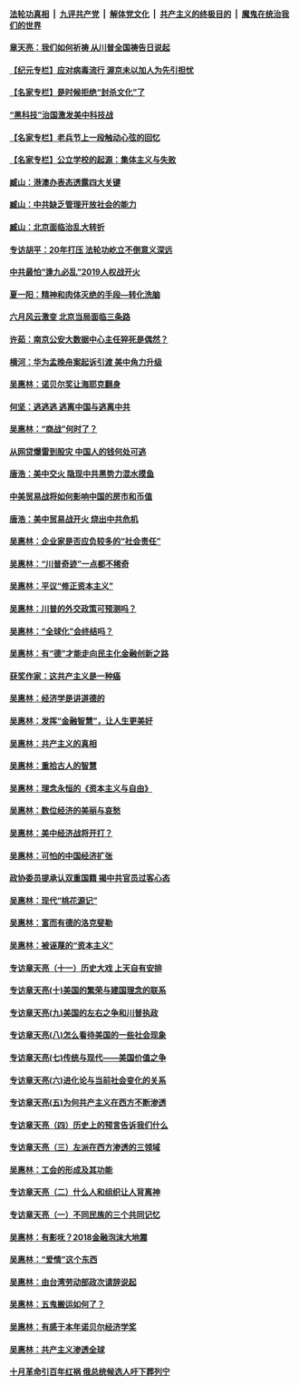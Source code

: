 ####  [法轮功真相](../../../../basic/blob/master/README.md?t=07050402) &nbsp;|&nbsp; [九评共产党](../../../../9ping.md/blob/master/README.md?t=07050402) &nbsp;|&nbsp; [解体党文化](../../../../jtdwh.md/blob/master/README.md?t=07050402)  &nbsp;|&nbsp; [共产主义的终极目的](../../../../gczydzjmd.md/blob/master/README.md?t=07050402) &nbsp;|&nbsp; [魔鬼在统治我们的世界](../../../../mgztzwmdsj.md/blob/master/README.md?t=07050402) 

#### [章天亮：我们如何祈祷 从川普全国祷告日说起](../pages/nsc423/n11944627.md?t=07050402) 

#### [【纪元专栏】应对病毒流行 渥京未以加人为先引担忧](../pages/nsc423/n11875714.md?t=07050402) 

#### [【名家专栏】是时候拒绝“封杀文化”了](../pages/nsc423/n11814093.md?t=07050402) 

#### [“黑科技”治国激发美中科技战](../pages/nsc423/n11638056.md?t=07050402) 

#### [【名家专栏】老兵节上一段触动心弦的回忆](../pages/nsc423/n11646016.md?t=07050402) 

#### [【名家专栏】公立学校的起源：集体主义与失败](../pages/nsc423/n11601833.md?t=07050402) 

#### [臧山：港澳办表态透露四大关键](../pages/nsc423/n11421628.md?t=07050402) 

#### [臧山：中共缺乏管理开放社会的能力](../pages/nsc423/n11407457.md?t=07050402) 

#### [臧山：北京面临治乱大转折](../pages/nsc423/n11406895.md?t=07050402) 

#### [专访胡平：20年打压 法轮功屹立不倒意义深远](../pages/nsc423/n11398800.md?t=07050402) 

#### [中共最怕“逢九必乱”2019人权战开火](../pages/nsc423/n11385248.md?t=07050402) 

#### [夏一阳：精神和肉体灭绝的手段—转化洗脑](../pages/nsc423/n11368250.md?t=07050402) 

#### [六月风云激变 北京当局面临三条路](../pages/nsc423/n11313668.md?t=07050402) 

#### [许茹：南京公安大数据中心主任猝死是偶然？](../pages/nsc423/n11064744.md?t=07050402) 

#### [横河：华为孟晚舟案起诉引渡 美中角力升级](../pages/nsc423/n11027230.md?t=07050402) 

#### [吴惠林：诺贝尔奖让海耶克翻身](../pages/nsc423/n10890049.md?t=07050402) 

#### [何坚：逃逃逃 逃离中国与逃离中共](../pages/nsc423/n10592891.md?t=07050402) 

#### [吴惠林：“商战”何时了？](../pages/nsc423/n10573558.md?t=07050402) 

#### [从网贷爆雷到股灾 中国人的钱何处可逃](../pages/nsc423/n10572800.md?t=07050402) 

#### [唐浩：美中交火 隐现中共黑势力混水摸鱼](../pages/nsc423/n10544040.md?t=07050402) 

#### [中美贸易战将如何影响中国的房市和币值](../pages/nsc423/n10543697.md?t=07050402) 

#### [唐浩：美中贸易战开火 烧出中共危机](../pages/nsc423/n10540126.md?t=07050402) 

#### [吴惠林：企业家是否应负较多的“社会责任”](../pages/nsc423/n10535022.md?t=07050402) 

#### [吴惠林：“川普奇迹”一点都不稀奇](../pages/nsc423/n10512808.md?t=07050402) 

#### [吴惠林：平议“修正资本主义”](../pages/nsc423/n10495724.md?t=07050402) 

#### [吴惠林：川普的外交政策可预测吗？](../pages/nsc423/n10462387.md?t=07050402) 

#### [吴惠林：“全球化”会终结吗？](../pages/nsc423/n10452838.md?t=07050402) 

#### [吴惠林：有“德”才能走向民主化金融创新之路](../pages/nsc423/n10432292.md?t=07050402) 

#### [获奖作家：这共产主义是一种癌](../pages/nsc423/n10431541.md?t=07050402) 

#### [吴惠林：经济学是讲道德的](../pages/nsc423/n10398014.md?t=07050402) 

#### [吴惠林：发挥“金融智慧”，让人生更美好](../pages/nsc423/n10375019.md?t=07050402) 

#### [吴惠林：共产主义的真相](../pages/nsc423/n10351394.md?t=07050402) 

#### [吴惠林：重拾古人的智慧](../pages/nsc423/n10337691.md?t=07050402) 

#### [吴惠林：理念永恒的《资本主义与自由》](../pages/nsc423/n10316274.md?t=07050402) 

#### [吴惠林：数位经济的美丽与哀愁](../pages/nsc423/n10292946.md?t=07050402) 

#### [吴惠林：美中经济战将开打？](../pages/nsc423/n10258825.md?t=07050402) 

#### [吴惠林：可怕的中国经济扩张](../pages/nsc423/n10219147.md?t=07050402) 

#### [政协委员提承认双重国籍 揭中共官员过客心态](../pages/nsc423/n10208809.md?t=07050402) 

#### [吴惠林：现代“桃花源记”](../pages/nsc423/n10185234.md?t=07050402) 

#### [吴惠林：富而有德的洛克斐勒](../pages/nsc423/n10142264.md?t=07050402) 

#### [吴惠林：被诬蔑的“资本主义”](../pages/nsc423/n10124816.md?t=07050402) 

#### [专访章天亮（十一）历史大戏 上天自有安排](../pages/nsc423/n10094905.md?t=07050402) 

#### [专访章天亮(十)美国的繁荣与建国理念的联系](../pages/nsc423/n10094899.md?t=07050402) 

#### [专访章天亮(九)美国的左右之争和川普执政](../pages/nsc423/n10094889.md?t=07050402) 

#### [专访章天亮(八)怎么看待美国的一些社会现象](../pages/nsc423/n10094857.md?t=07050402) 

#### [专访章天亮(七)传统与现代——美国价值之争](../pages/nsc423/n10093140.md?t=07050402) 

#### [专访章天亮(六)进化论与当前社会变化的关系](../pages/nsc423/n10092036.md?t=07050402) 

#### [专访章天亮(五)为何共产主义在西方不断渗透](../pages/nsc423/n10083620.md?t=07050402) 

#### [专访章天亮（四）历史上的预言告诉我们什么](../pages/nsc423/n10083606.md?t=07050402) 

#### [专访章天亮（三）左派在西方渗透的三领域](../pages/nsc423/n10081115.md?t=07050402) 

#### [吴惠林：工会的形成及其功能](../pages/nsc423/n10080633.md?t=07050402) 

#### [专访章天亮（二）什么人和组织让人背离神](../pages/nsc423/n10076637.md?t=07050402) 

#### [专访章天亮（一）不同民族的三个共同记忆](../pages/nsc423/n10074188.md?t=07050402) 

#### [吴惠林：有影呒？2018金融泡沫大地震](../pages/nsc423/n10040534.md?t=07050402) 

#### [吴惠林：“爱情”这个东西](../pages/nsc423/n10019423.md?t=07050402) 

#### [吴惠林：由台湾劳动部政次请辞说起](../pages/nsc423/n9979679.md?t=07050402) 

#### [吴惠林：五鬼搬运如何了？](../pages/nsc423/n9925338.md?t=07050402) 

#### [吴惠林：有感于本年诺贝尔经济学奖](../pages/nsc423/n9871883.md?t=07050402) 

#### [吴惠林：共产主义渗透全球](../pages/nsc423/n9812748.md?t=07050402) 

#### [十月革命引百年红祸 俄总统候选人吁下葬列宁](../pages/nsc423/n9810182.md?t=07050402) 

